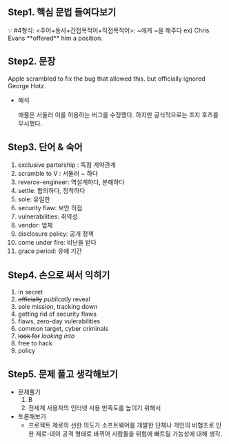 ## Step1. 핵심 문법 들여다보기

<aside>
💡 #4형식: <주어+동사+간접목적어+직접목적어>: ~에게 ~을 해주다
ex) Chris Evans **offered** him a position.

</aside>

## Step2. 문장

Apple scrambled to fix the bug that allowed this. but officially ignored George Hotz.

- 해석
    
    애플은 서둘러 이를 허용하는 버그를 수정했다. 하지만 공식적으로는 조지 호츠를 무시했다.
    

## Step3. 단어 & 숙어

1. exclusive partership : 독점 계약관계
2. scramble to V : 서둘러 ~ 하다
3. reverce-engineer: 역설계하다, 분해하다
4. settle:  합의하다, 정착하다
5. sole: 유일한
6. security flaw: 보안 허점
7. vulnerabilities: 취약성
8. vendor: 업체
9. disclosure policy: 공개 정책
10. come under fire: 비난을 받다
11. grace period: 유예 기간

## Step4. 손으로 써서 익히기

1. in secret
2. ~~officially~~ *publically* reveal 
3. sole mission, tracking down
4. getting rid of security flaws
5. flaws, zero-day vulerabilities
6. common target, cyber criminals
7. ~~look for~~  *looking into*
8. free to hack
9. policy

## Step5. 문제 풀고 생각해보기

- 문제풀기
    1. B
    2. 전세계 사용자의 인터넷 사용 만족도를 높이기 위해서
- 토론해보기
    - 프로젝트 제로의 선한 의도가 소프트웨어를 개발한 단체나 개인의 비협조로 인한 제로-데이 공격 형태로 바뀌어 사람들을 위험에 빠트릴 가능성에 대해 생각.
